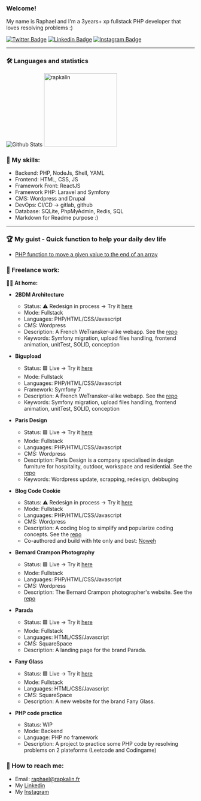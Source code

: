 ### Welcome!

My name is Raphael and I'm a 3years+ xp fullstack PHP developer that loves resolving problems :)

[![Twitter Badge](https://img.shields.io/badge/Twitter-1DA1F2?style=for-the-badge&logo=twitter&logoColor=white)](https://www.twitter.com/bonjour_raphael/)
[![Linkedin Badge](https://img.shields.io/badge/LinkedIn-0077B5?style=for-the-badge&logo=linkedin&logoColor=white)](https://www.linkedin.com/in/r-kalinowski/)
[![Instagram Badge](https://img.shields.io/badge/Instagram-E4405F?style=for-the-badge&logo=instagram&logoColor=white)](https://www.instagram.com/rapkalin/)

---

### 🛠 Languages and statistics

<div align="left">
  <img src="https://github-readme-stats-sigma-five.vercel.app/api?username=rapkalin&show_icons=true&theme=graywhite" alt="Github Stats" />
  <img src="https://github-readme-stats-sigma-five.vercel.app/api/top-langs/?username=rapkalin&layout=compact" alt="rapkalin" height="195"/>  
</div>

### 🌱 My skills:
  - Backend: PHP, NodeJs, Shell, YAML
  - Frontend: HTML, CSS, JS
  - Framework Front: ReactJS
  - Framework PHP: Laravel and Symfony
  - CMS: Wordpress and Drupal
  - DevOps: CI/CD -> gitlab, github
  - Database: SQLite, PhpMyAdmin, Redis, SQL
  - Markdown for Readme purpose :)

---

### 🏆 My guist - Quick function to help your daily dev life
  - [PHP function to move a given value to the end of an array](https://gist.github.com/Rapkalin/e5ffd96f631b4314db5ae1256446cccf)


### 🔭 Freelance work:
:lotus_position_man: __At home:__<br>
- __2BDM Architecture__
  - Status: :warning: Redesign in process -> Try it [here](https://2bdm.fr/)
  - Mode: Fullstack
  - Languages: PHP/HTML/CSS/Javascript
  - CMS: Wordpress
  - Description: A French WeTransker-alike webapp. See the [repo](https://github.com/Rapkalin/bigupload)
  - Keywords: Symfony migration, upload files handling, frontend animation, unitTest, SOLID, conception

- __Bigupload__
  - Status: 🟩 Live -> Try it [here](https://bigupload.rapkalin.fr/)
  - Mode: Fullstack
  - Languages: PHP/HTML/CSS/Javascript
  - Framework: Symfony 7
  - Description: A French WeTransker-alike webapp. See the [repo](https://github.com/Rapkalin/bigupload)
  - Keywords: Symfony migration, upload files handling, frontend animation, unitTest, SOLID, conception

- __Paris Design__
  - Status: 🟩 Live -> Try it [here](https://p-design.fr/)
  - Mode: Fullstack
  - Languages: PHP/HTML/CSS/Javascript
  - CMS: Wordpress
  - Description: Paris Design is a company specialised in design furniture for hospitality, outdoor, workspace and residential. See the [repo](https://github.com/Rapkalin/p-design-wordpress)
  - Keywords: Wordpress update, scrapping, redesign, debbuging

- __Blog Code Cookie__
  - Status: :warning: Redesign in process -> Try it [here](https://codecookie.fr/)
  - Mode: Fullstack
  - Languages: PHP/HTML/CSS/Javascript
  - CMS: Wordpress
  - Description: A coding blog to simplify and popularize coding concepts. See the [repo](https://github.com/Rapkalin/explain-code)
  - Co-authored and build with hte only and best: [Noweh](https://github.com/noweh)

- __Bernard Crampon Photography__
  - Status: 🟩 Live -> Try it [here](https://www.bcramponphoto.com)
  - Mode: Fullstack
  - Languages: PHP/HTML/CSS/Javascript
  - CMS: Wordpress
  - Description: The Bernard Crampon photographer's website. See the [repo](https://github.com/Rapkalin/bcrampon-photos)

- __Parada__
  - Status: 🟩 Live -> Try it [here](https://www.parada.club/)
  - Mode: Fullstack
  - Languages: HTML/CSS/Javascript
  - CMS: SquareSpace
  - Description: A landing page for the brand Parada.

- __Fany Glass__
  - Status: 🟩 Live -> Try it [here](https://www.fany-glass.fr/)
  - Mode: Fullstack
  - Languages: HTML/CSS/Javascript
  - CMS: SquareSpace
  - Description: A new website for the brand Fany Glass.

- __PHP code practice__
  - Status: WIP
  - Mode: Backend
  - Language: PHP no framework
  - Description: A project to practice some PHP code by resolving problems on 2 plateforms (Leetcode and Codingame) <br>

### 💬 How to reach me:
  - Email: [raphael@rapkalin.fr](mailto:raphael@rapkalin.fr)
  - My [Linkedin](https://www.linkedin.com/in/r-kalinowski/)
  - My [Instagram](https://www.instagram.com/rapkalin)

